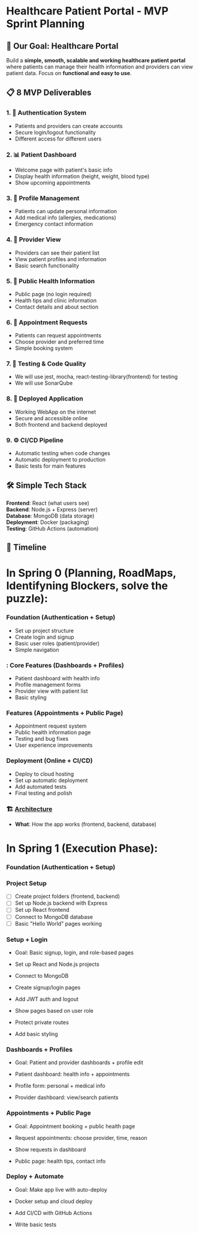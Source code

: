 # Healthcare Patient Portal - MVP Sprint Planning

## 🎯 Our Goal: Healthcare Portal

Build a **simple, smooth, scalable and working healthcare patient portal** where patients can manage their health information and providers can view patient data. Focus on **functional and easy to use**.

## 📋 8 MVP Deliverables

### 1. 🔐 **Authentication System**
- Patients and providers can create accounts
- Secure login/logout functionality
- Different access for different users

### 2. 📊 **Patient Dashboard**
- Welcome page with patient's basic info
- Display health information (height, weight, blood type)
- Show upcoming appointments

### 3. 👤 **Profile Management**
- Patients can update personal information
- Add medical info (allergies, medications)
- Emergency contact information

### 4. 🏥 **Provider View**
- Providers can see their patient list
- View patient profiles and information
- Basic search functionality

### 5. 📄 **Public Health Information**
- Public page (no login required)
- Health tips and clinic information
- Contact details and about section

### 6. 📅 **Appointment Requests**
- Patients can request appointments
- Choose provider and preferred time
- Simple booking system

### 7. 📅 **Testing & Code Quality**
- We will use jest, mocha, react-testing-library(frontend) for testing
- We will use SonarQube

### 8. 🚀 **Deployed Application**
- Working WebApp on the internet
- Secure and accessible online
- Both frontend and backend deployed

### 9. ⚙️ **CI/CD Pipeline**
- Automatic testing when code changes
- Automatic deployment to production
- Basic tests for main features

## 🛠️ Simple Tech Stack

**Frontend**: React (what users see)  
**Backend**: Node.js + Express (server)  
**Database**: MongoDB (data storage)  
**Deployment**: Docker (packaging)  
**Testing**: GitHub Actions (automation)

## 📅 Timeline

# In Spring 0 (Planning, RoadMaps, Identifyning Blockers, solve the puzzle):

### **Foundation** (Authentication + Setup)
- Set up project structure
- Create login and signup
- Basic user roles (patient/provider)
- Simple navigation

### **: Core Features** (Dashboards + Profiles)
- Patient dashboard with health info
- Profile management forms
- Provider view with patient list
- Basic styling

### **Features** (Appointments + Public Page)
- Appointment request system
- Public health information page
- Testing and bug fixes
- User experience improvements

### **Deployment** (Online + CI/CD)
- Deploy to cloud hosting
- Set up automatic deployment
- Add automated tests
- Final testing and polish

### 🏗️ **[Architecture](./Sprint-Planning/architecture.md)**
- **What**: How the app works (frontend, backend, database)


# In Spring 1 (Execution Phase):
  
### Foundation (Authentication + Setup)

### Project Setup
- [ ] Create project folders (frontend, backend)
- [ ] Set up Node.js backend with Express
- [ ] Set up React frontend
- [ ] Connect to MongoDB database
- [ ] Basic "Hello World" pages working

### Setup + Login
- Goal: Basic signup, login, and role-based pages

- Set up React and Node.js projects

- Connect to MongoDB

- Create signup/login pages

- Add JWT auth and logout

- Show pages based on user role

- Protect private routes

- Add basic styling

### Dashboards + Profiles
- Goal: Patient and provider dashboards + profile edit

- Patient dashboard: health info + appointments

- Profile form: personal + medical info

- Provider dashboard: view/search patients

### Appointments + Public Page
- Goal: Appointment booking + public health page

- Request appointments: choose provider, time, reason

- Show requests in dashboard

- Public page: health tips, contact info

### Deploy + Automate
- Goal: Make app live with auto-deploy

- Docker setup and cloud deploy

- Add CI/CD with GitHub Actions

- Write basic tests

